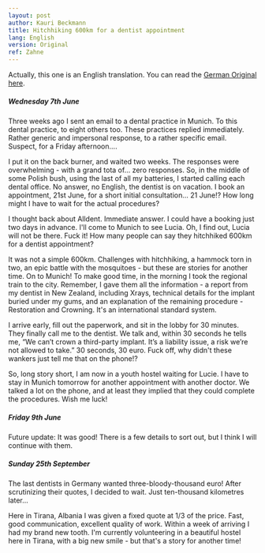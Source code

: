 ```yaml
---
layout: post
author: Kauri Beckmann
title: Hitchhiking 600km for a dentist appointment
lang: English
version: Original
ref: Zahne
---
```


Actually, this one is an English translation. You can read the [German Original here](/test).

##### Wednesday 7th June

Three weeks ago I sent an email to a dental practice in Munich. To this dental practice, to eight others too. These practices replied immediately. Rather generic and impersonal response, to a rather specific email. Suspect, for a Friday afternoon....

I put it on the back burner, and waited two weeks. The responses were overwhelming - with a grand tota of... zero responses. So, in the middle of some Polish bush, using the last of all my batteries, I started calling each dental office. No answer, no English, the dentist is on vacation. I book an appointment, 21st June, for a short initial consultation... 21 June!? How long might I have to wait for the actual procedures?

I thought back about Alldent. Immediate answer. I could have a booking just two days in advance. I'll come to Munich to see Lucia. Oh, I find out, Lucia will not be there. Fuck it! How many people can say they hitchhiked 600km for a dentist appointment?

It was not a simple 600km. Challenges with hitchhiking, a hammock torn in two, an epic battle with the mosquitoes - but these are stories for another time. On to Munich! To make good time, in the morning I took the regional train to the city. Remember, I gave them all the information - a report from my dentist in New Zealand, including Xrays, technical details for the implant buried under my gums, and an explanation of the remaining procedure - Restoration and Crowning. It's an international standard system.

I arrive early, fill out the paperwork, and sit in the lobby for 30 minutes. They finally call me to the dentist. We talk and, within 30 seconds he tells me, “We can’t crown a third-party implant. It’s a liability issue, a risk we’re not allowed to take.” 30 seconds, 30 euro. Fuck off, why didn't these wankers just tell me that on the phone!?

So, long story short, I am now in a youth hostel waiting for Lucie. I have to stay in Munich tomorrow for another appointment with another doctor. We talked a lot on the phone, and at least they implied that they could complete the procedures. Wish me luck!

##### Friday 9th June

Future update: It was good! There is a few details to sort out, but I think I will continue with them.

##### Sunday 25th September

The last dentists in Germany wanted three-bloody-thousand euro! After scrutinizing their quotes, I decided to wait. Just ten-thousand kilometres later...

Here in Tirana, Albania I was given a fixed quote at 1/3 of the price. Fast, good communication, excellent quality of work. Within a week of arriving I had my brand new tooth. I'm currently volunteering in a beautiful hostel here in Tirana, with a big new smile - but that's a story for another time!